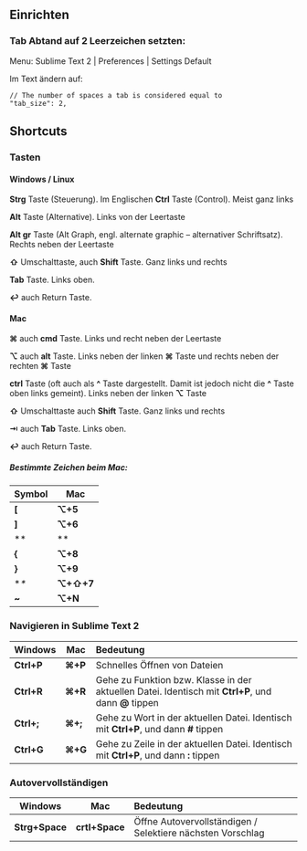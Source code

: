 ## Einrichten

### Tab Abtand auf 2 Leerzeichen setzten:
Menu:
Sublime Text 2 | Preferences | Settings Default

Im Text ändern auf:

    // The number of spaces a tab is considered equal to
    "tab_size": 2,

## Shortcuts

### Tasten

#### Windows / Linux

**Strg** Taste (Steuerung). Im Englischen **Ctrl** Taste (Control). Meist ganz links 

**Alt** Taste (Alternative). Links von der Leertaste

**Alt gr** Taste (Alt Graph, engl. alternate graphic – alternativer Schriftsatz). Rechts neben der Leertaste

**⇧** Umschalttaste, auch **Shift** Taste. Ganz links und rechts

**Tab** Taste. Links oben.

**↩** auch Return Taste.

#### Mac

**⌘** auch **cmd** Taste. Links und recht neben der Leertaste

**⌥** auch **alt** Taste. Links  neben der linken **⌘**  Taste  und rechts neben der rechten  **⌘**   Taste

**ctrl** Taste (oft auch als **^** Taste dargestellt. Damit ist jedoch nicht die **^** Taste oben links gemeint). Links neben der linken **⌥**  Taste

**⇧** Umschalttaste auch **Shift** Taste. Ganz links und rechts

**⇥** auch **Tab** Taste. Links oben.

**↩** auch Return Taste.

##### Bestimmte Zeichen beim Mac: 

| Symbol      | Mac |  
| ------------- | ------------- |
| **[** | **⌥+5** |
| **]** | **⌥+6** |
| **|** | **⌥+7** |
| **{** | **⌥+8** |
| **}**  | **⌥+9** |
| **\**  | **⌥+⇧+7** |
| **~**  | **⌥+N** |

### Navigieren in Sublime Text 2

| Windows      | Mac |  Bedeutung          | 
| ------------- | ------------- |:-------------|
| **Ctrl+P** | **⌘+P**| Schnelles Öffnen von Dateien |
| **Ctrl+R** | **⌘+R**|  Gehe zu Funktion bzw. Klasse in der aktuellen Datei. Identisch mit **Ctrl+P**, und dann **@** tippen|
| **Ctrl+;** | **⌘+;**|  Gehe zu Wort in der aktuellen Datei. Identisch mit **Ctrl+P**, und dann **#** tippen|
| **Ctrl+G** | **⌘+G** |  Gehe zu Zeile in der aktuellen Datei. Identisch mit **Ctrl+P**, und dann **:** tippen|

### Autovervollständigen

| Windows      | Mac |  Bedeutung          | 
| ------------- | ------------- |:-------------|
| **Strg+Space** | **crtl+Space**| Öffne Autovervollständigen / Selektiere nächsten Vorschlag |

